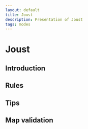 ```yaml
---
layout: default
title: Joust
description: Presentation of Joust
tags: modes
---
```


# Joust

## Introduction

## Rules

## Tips

## Map validation